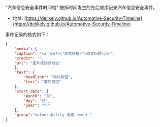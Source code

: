 "汽车信息安全事件时间轴" 按照时间发生的先后顺序记录汽车信息安全事件。
- 地址: [https://delikely.github.io/Automotive-Security-Timeline](https://delikely.github.io/Automotive-Security-Timeline)

事件记录的格式如下：
```json
{
	"media": {
	"caption": "<a href=\"原文链接\">原文标题</a>",
	"credit": "",
	"url": "图片或视频地址"
	},
	"text": {
		"headline": "事件标题",
		"text": "事件描述"
	},
	"start_date": {
		"month": "月",
		"day": "日",
		"year": "年"
	},
	"group":"vulnerability 或者 event "
}
```
